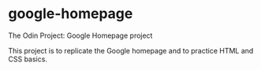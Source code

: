 # google-homepage
The Odin Project: Google Homepage project

This project is to replicate the Google homepage and to practice HTML and CSS basics.
